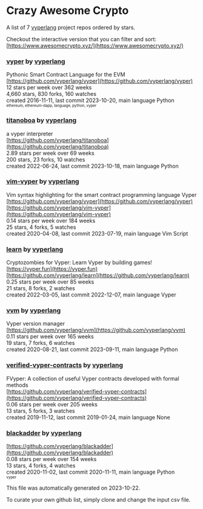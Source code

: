 # Crazy Awesome Crypto
A list of 7 [vyperlang](https://github.com/vyperlang) project repos ordered by stars.  

Checkout the interactive version that you can filter and sort: 
[https://www.awesomecrypto.xyz/](https://www.awesomecrypto.xyz/)  


### [vyper](https://github.com/vyperlang/vyper) by [vyperlang](https://github.com/vyperlang)  
Pythonic Smart Contract Language for the EVM  
[https://github.com/vyperlang/vyper](https://github.com/vyperlang/vyper)  
12 stars per week over 362 weeks  
4,660 stars, 830 forks, 160 watches  
created 2016-11-11, last commit 2023-10-20, main language Python  
<sub><sup>ethereum, ethereum-dapp, language, python, vyper</sup></sub>


### [titanoboa](https://github.com/vyperlang/titanoboa) by [vyperlang](https://github.com/vyperlang)  
a vyper interpreter  
[https://github.com/vyperlang/titanoboa](https://github.com/vyperlang/titanoboa)  
2.89 stars per week over 69 weeks  
200 stars, 23 forks, 10 watches  
created 2022-06-24, last commit 2023-10-18, main language Python  


### [vim-vyper](https://github.com/vyperlang/vim-vyper) by [vyperlang](https://github.com/vyperlang)  
Vim syntax highlighting for the smart contract programming language Vyper  
[https://github.com/vyperlang/vyper](https://github.com/vyperlang/vyper)  
[https://github.com/vyperlang/vim-vyper](https://github.com/vyperlang/vim-vyper)  
0.14 stars per week over 184 weeks  
25 stars, 4 forks, 5 watches  
created 2020-04-08, last commit 2023-07-19, main language Vim Script  


### [learn](https://github.com/vyperlang/learn) by [vyperlang](https://github.com/vyperlang)  
Cryptozombies for Vyper: Learn Vyper by building games!  
[https://vyper.fun](https://vyper.fun)  
[https://github.com/vyperlang/learn](https://github.com/vyperlang/learn)  
0.25 stars per week over 85 weeks  
21 stars, 8 forks, 2 watches  
created 2022-03-05, last commit 2022-12-07, main language Vyper  


### [vvm](https://github.com/vyperlang/vvm) by [vyperlang](https://github.com/vyperlang)  
Vyper version manager  
[https://github.com/vyperlang/vvm](https://github.com/vyperlang/vvm)  
0.11 stars per week over 165 weeks  
19 stars, 7 forks, 6 watches  
created 2020-08-21, last commit 2023-09-11, main language Python  


### [verified-vyper-contracts](https://github.com/vyperlang/verified-vyper-contracts) by [vyperlang](https://github.com/vyperlang)  
FVyper: A collection of useful Vyper contracts developed with formal methods  
[https://github.com/vyperlang/verified-vyper-contracts](https://github.com/vyperlang/verified-vyper-contracts)  
0.06 stars per week over 205 weeks  
13 stars, 5 forks, 3 watches  
created 2019-11-12, last commit 2019-01-24, main language None  


### [blackadder](https://github.com/vyperlang/blackadder) by [vyperlang](https://github.com/vyperlang)  
  
[https://github.com/vyperlang/blackadder](https://github.com/vyperlang/blackadder)  
0.08 stars per week over 154 weeks  
13 stars, 4 forks, 4 watches  
created 2020-11-02, last commit 2020-11-11, main language Python  
<sub><sup>vyper</sup></sub>


This file was automatically generated on 2023-10-22.  

To curate your own github list, simply clone and change the input csv file.  